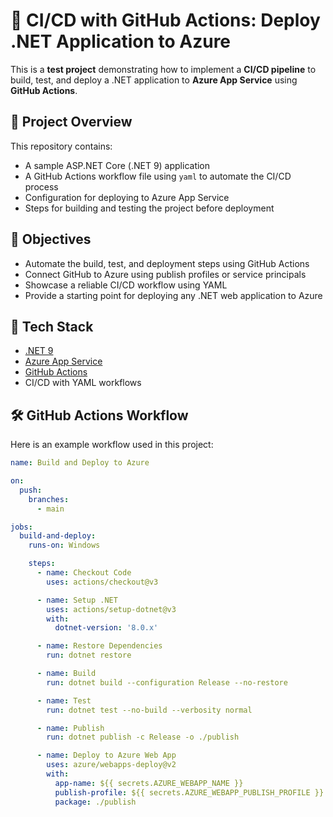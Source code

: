 # 🚀 CI/CD with GitHub Actions: Deploy .NET Application to Azure

This is a **test project** demonstrating how to implement a **CI/CD pipeline** to build, test, and deploy a .NET application to **Azure App Service** using **GitHub Actions**.

## 📌 Project Overview

This repository contains:

- A sample ASP.NET Core (.NET 9) application
- A GitHub Actions workflow file using `yaml` to automate the CI/CD process
- Configuration for deploying to Azure App Service
- Steps for building and testing the project before deployment

## 🎯 Objectives

- Automate the build, test, and deployment steps using GitHub Actions
- Connect GitHub to Azure using publish profiles or service principals
- Showcase a reliable CI/CD workflow using YAML
- Provide a starting point for deploying any .NET web application to Azure

## 🧰 Tech Stack

- [.NET 9](https://dotnet.microsoft.com/)
- [Azure App Service](https://azure.microsoft.com/en-us/services/app-service/)
- [GitHub Actions](https://docs.github.com/en/actions)
- CI/CD with YAML workflows

## 🛠 GitHub Actions Workflow

Here is an example workflow used in this project:

```yaml
name: Build and Deploy to Azure

on:
  push:
    branches:
      - main

jobs:
  build-and-deploy:
    runs-on: Windows

    steps:
      - name: Checkout Code
        uses: actions/checkout@v3

      - name: Setup .NET
        uses: actions/setup-dotnet@v3
        with:
          dotnet-version: '8.0.x'

      - name: Restore Dependencies
        run: dotnet restore

      - name: Build
        run: dotnet build --configuration Release --no-restore

      - name: Test
        run: dotnet test --no-build --verbosity normal

      - name: Publish
        run: dotnet publish -c Release -o ./publish

      - name: Deploy to Azure Web App
        uses: azure/webapps-deploy@v2
        with:
          app-name: ${{ secrets.AZURE_WEBAPP_NAME }}
          publish-profile: ${{ secrets.AZURE_WEBAPP_PUBLISH_PROFILE }}
          package: ./publish
